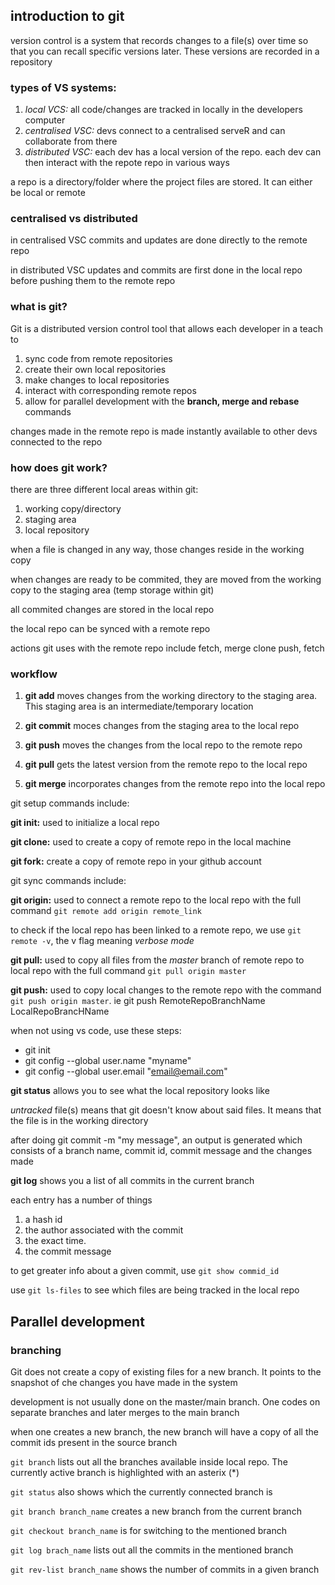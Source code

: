 ## introduction to git

version control is a system that records changes to a file(s) over time so that you can recall specific versions later.
These versions are recorded in a repository

### types of VS systems:
1. _local VCS:_ all code/changes are tracked in locally in the developers computer
2. _centralised VSC:_ devs connect to a centralised serveR and can collaborate from there
3. _distributed VSC:_ each dev has a local version of the repo. each dev can then interact with the repote repo in various ways

a repo is a directory/folder where the project files are stored. It can either be local or remote

### centralised vs distributed
in centralised VSC commits and updates are done directly to the remote repo

in distributed VSC updates and commits are first done in the local repo before pushing them to the remote repo


### what is git?

Git is a distributed version control tool that allows  each developer in a teach to 
1. sync code from remote repositories
2. create their own local repositories
3. make changes to local repositories
4. interact with corresponding remote repos
5. allow for parallel development with the **branch, merge and rebase** commands

changes made in the remote repo is made instantly available to other devs connected to the repo 

### how does git work?
there are three different local areas within git:
1. working copy/directory
2. staging area
3. local repository

when a file is changed in any way, those changes reside in the working copy

when changes are ready to be commited, they are moved from the working copy to the staging area (temp storage within git)

all commited changes are stored in the local repo

the local repo can be synced with a remote repo

actions git uses with the remote repo include fetch, merge clone push, fetch

### workflow
1. **git add** moves changes from the working directory to the staging area. This staging area is an intermediate/temporary location

2. **git commit** moces changes from the staging area to the local repo

3. **git push** moves the changes from the local repo to the remote repo

4. **git pull** gets the latest version from the remote repo to the local repo

5. **git merge** incorporates changes from the remote repo into the local repo

git setup commands include:

**git init:** used to initialize a local repo

**git clone:** used to create a copy of remote repo in the local machine

**git fork:** create a copy of remote repo in your github account


git sync commands include:

**git origin:** used to connect a remote repo to the local repo with the full command `git remote add origin remote_link`

to check if the local repo has been linked to a remote repo, we use `git remote -v`, the v flag meaning _verbose mode_

**git pull:** used to copy all files from the _master_ branch of remote repo to local repo with the full command `git pull origin master`

**git push:** used to copy local changes to the remote repo with the command `git push origin master`. ie git push RemoteRepoBranchName LocalRepoBrancHName

when not using vs code, use these steps:
- git init
- git config --global user.name "myname"
- git config --global user.email "email@email.com"


**git status** allows you to see what the local repository looks like

_untracked_ file(s) means that git doesn't know about said files. It means that the file is in the working directory

after doing git commit -m "my message", an output is generated which consists of a branch name, commit id, commit message and the changes made 

**git log** shows you a list of all commits in the current branch

each entry has a number of things
1. a hash id
2. the author associated with the commit
3. the exact time.
4. the commit message

to get greater info about a given commit, use `git show commid_id`

use `git ls-files` to see which files are being tracked in the local repo

## Parallel development

### branching

Git does not create a copy of existing files for a new branch. It points to the snapshot of che changes you have made in the system

development is not usually done on the master/main branch. One codes on separate branches and later merges to the main branch

when one creates a new branch, the new branch will have a copy of all the commit ids present in the source branch

`git branch` lists out all the branches available inside local repo. The currently active branch is highlighted with an asterix (*)

`git status` also shows which the currently connected branch is

`git branch branch_name` creates a new branch from the current branch

`git checkout branch_name` is for switching to the mentioned branch

`git log brach_name` lists out all the commits in the mentioned branch

`git rev-list branch_name` shows the number of commits in a given branch

